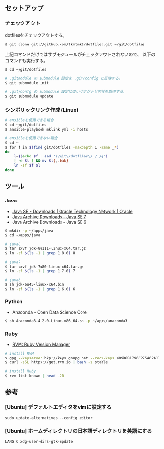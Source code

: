 
セットアップ
------------

### チェックアウト

dotfilesをチェックアウトする。

```sh
$ git clone git://github.com/tkmtmkt/dotfiles.git ~/git/dotfiles

```

上記コマンドだけではサブモジュールがチェックアウトされないので、
以下のコマンドも実行する。

```sh
$ cd ~/git/dotfiles

# .gitmodule の submodule 設定を .git/config に反映する。
$ git submodule init

# .git/confg の submodule 設定に従いリポジトリ内容を取得する。
$ git submodule update

```

### シンボリックリンク作成 (Linux)

```sh
# ansibleを使用できる場合
$ cd ~/git/dotfiles
$ ansible-playbook mklink.yml -i hosts

# ansibleを使用できない場合
$ cd ~
$ for f in $(find git/dotfiles -maxdepth 1 -name _*)
do
    l=$(echo $f | sed 's/git\/dotfiles\/_/./g')
    [ -e $l ] && mv $l{,.bak}
    ln -sf $f $l
done

```


ツール
------

### Java

* [Java SE - Downloads | Oracle Technology Network | Oracle](http://www.oracle.com/technetwork/java/javase/downloads/index.html)
* [Java Archive Downloads - Java SE 7](http://www.oracle.com/technetwork/java/javase/downloads/java-archive-downloads-javase7-521261.html)
* [Java Archive Downloads - Java SE 6](http://www.oracle.com/technetwork/java/javase/downloads/java-archive-downloads-javase6-419409.html)

```sh
$ mkdir -p ~/apps/java
$ cd ~/apps/java

# java8
$ tar zxvf jdk-8u111-linux-x64.tar.gz
$ ln -sf $(ls -1 | grep 1.8.0) 8

# java7
$ tar zxvf jdk-7u80-linux-x64.tar.gz
$ ln -sf $(ls -1 | grep 1.7.0) 7

# java6
$ sh jdk-6u45-linux-x64.bin
$ ln -sf $(ls -1 | grep 1.6.0) 6

```


### Python

* [Anaconda - Open Data Science Core](https://www.continuum.io/)

```sh
$ sh Anaconda3-4.2.0-Linux-x86_64.sh -p ~/apps/anaconda3

```


### Ruby

* [RVM: Ruby Version Manager](https://rvm.io/)

```sh
# install RVM
$ gpg --keyserver hkp://keys.gnupg.net --recv-keys 409B6B1796C275462A1703113804BB82D39DC0E3
$ curl -sSL https://get.rvm.io | bash -s stable

# install Ruby
$ rvm list known | head -20
```


参考
----

### [Ubuntu] デフォルトエディタをvimに設定する

    sudo update-alternatives --config editor


### [Ubuntu] ホームディレクトリの日本語ディレクトリを英語にする

    LANG C xdg-user-dirs-gtk-update


<!-- vim: set ts=4 sw=4 et:-->
